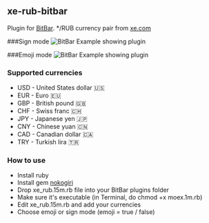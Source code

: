 ## xe-rub-bitbar
Plugin for [BitBar](https://github.com/matryer/bitbar).
\*/RUB currency pair from [xe.com](http://www.xe.com/)

###Sign mode
![BitBar Example showing plugin](https://raw.github.com/romankrasavtsev/xe-rub-bitbar-plugin/master/xe_rub_sign.png)

###Emoji mode
![BitBar Example showing plugin](https://raw.github.com/romankrasavtsev/xe-rub-bitbar-plugin/master/xe_rub_emoji.png)

### Supported currencies
 - USD - United States dollar 🇺🇸
 - EUR - Euro 🇪🇺
 - GBP - British pound 🇬🇧
 - CHF - Swiss franc 🇨🇭
 - JPY - Japanese yen 🇯🇵
 - CNY - Chinese yuan 🇨🇳
 - CAD - Canadian dollar 🇨🇦
 - TRY - Turkish lira 🇹🇷

### How to use
 - Install ruby
 - Install gem [nokogiri](http://www.nokogiri.org/tutorials/installing_nokogiri.html)
 - Drop xe_rub.15m.rb file into your BitBar plugins folder
 - Make sure it's executable (in Terminal, do chmod +x moex.1m.rb)
 - Edit xe_rub.15m.rb and add your currencies
 - Choose emoji or sign mode (emoji = true / false)
